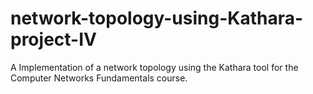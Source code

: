 # network-topology-using-Kathara-project-IV
A Implementation of a network topology using the Kathara tool for the Computer Networks Fundamentals course.
